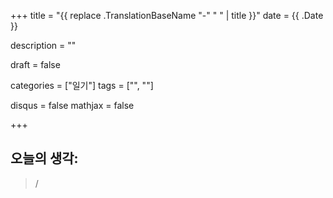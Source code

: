 +++
title =  "{{ replace .TranslationBaseName "-" " " | title }}"
date =  {{ .Date }}

description = ""

draft = false

categories = ["일기"]
tags = ["", ""]

disqus = false
mathjax = false

+++

<!--more-->

## 오늘의 생각:

> /
